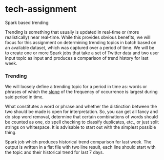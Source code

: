
# tech-assignment

Spark based trending


Trending is something that usually is updated in real-time or (more realistically) near real-time. While this provides obvious benefits, we will focus for this assignment on determining trending topics in batch based on an available dataset, which was captured over a period of time.
We will be to create one or more Spark jobs that take a set of Twitter data and two user input topic as input and produces a comparison of trend history  for last week.

### Trending
We will loosely define a trending topic for a period in time as: words or phrases of which the [slope](https://en.wikipedia.org/wiki/Slope) of the frequency of occurrence is largest during said period in time.

What constitutes a word or phrase and whether the distinction between the two should be made is open for interpretation. So, you can get all fancy and do stop word removal, determine that certain combinations of words should be counted as one, do spell checking to classify duplicates, etc., or just split strings on whitespace. It is advisable to start out with the simplest possible thing.

Spark job which produces historical trend comparison for last week. 
The output is written in a flat file with two line result, each line should start with the topic and their historical trend for last 7 days.

